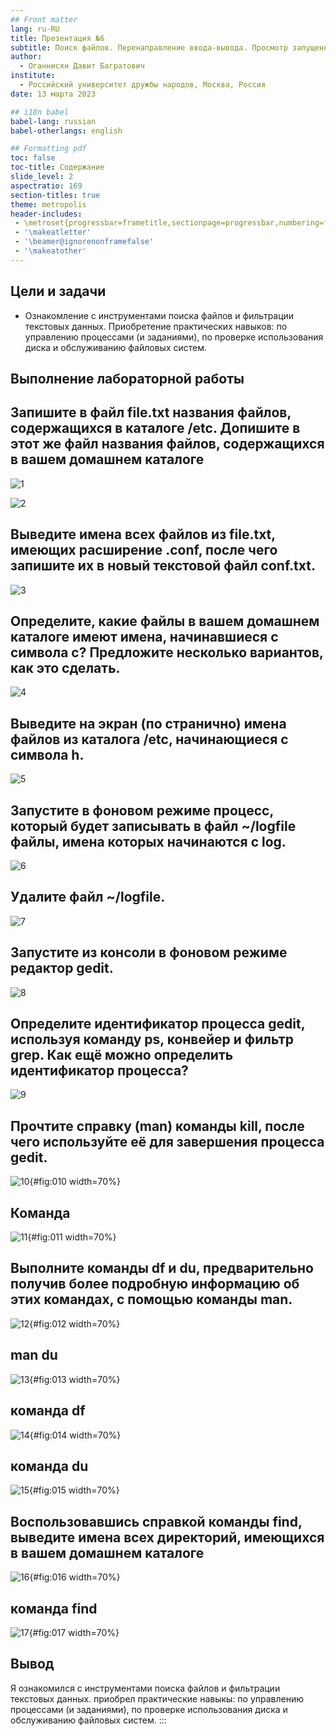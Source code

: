 ```yaml
---
## Front matter
lang: ru-RU
title: Презентация №6
subtitle: Поиск файлов. Перенаправление ввода-вывода. Просмотр запущенных процессов
author:
  - Оганнисян Давит Багратович
institute:
  - Российский университет дружбы народов, Москва, Россия
date: 13 марта 2023

## i18n babel
babel-lang: russian
babel-otherlangs: english

## Formatting pdf
toc: false
toc-title: Содержание
slide_level: 2
aspectratio: 169
section-titles: true
theme: metropolis
header-includes:
 - \metroset{progressbar=frametitle,sectionpage=progressbar,numbering=fraction}
 - '\makeatletter'
 - '\beamer@ignorenonframefalse'
 - '\makeatother'
---
```



## Цели и задачи

- Ознакомление с инструментами поиска файлов и фильтрации текстовых данных.
Приобретение практических навыков: по управлению процессами (и заданиями), по
проверке использования диска и обслуживанию файловых систем.

## Выполнение лабораторной работы

## Запишите в файл file.txt названия файлов, содержащихся в каталоге /etc. Допишите в этот же файл названия файлов, содержащихся в вашем домашнем каталоге

![1](image/1.jpg)

![2](image/2.jpg)

## Выведите имена всех файлов из file.txt, имеющих расширение .conf, после чего запишите их в новый текстовой файл conf.txt.

![3](image/3.jpg)

## Определите, какие файлы в вашем домашнем каталоге имеют имена, начинавшиеся с символа c? Предложите несколько вариантов, как это сделать.

![4](image/4.jpg)

## Выведите на экран (по странично) имена файлов из каталога /etc, начинающиеся с символа h.

![5](image/5.jpg)

## Запустите в фоновом режиме процесс, который будет записывать в файл ~/logfile файлы, имена которых начинаются с log.

![6](image/6.jpg)

## Удалите файл ~/logfile.

![7](image/7.jpg)

## Запустите из консоли в фоновом режиме редактор gedit.

![8](image/8.jpg)

## Определите идентификатор процесса gedit, используя команду ps, конвейер и фильтр grep. Как ещё можно определить идентификатор процесса?

![9](image/9.jpg)

## Прочтите справку (man) команды kill, после чего используйте её для завершения процесса gedit.

![10](image/10.jpg){#fig:010 width=70%}

## Команда

![11](image/11.jpg){#fig:011 width=70%}

## Выполните команды df и du, предварительно получив более подробную информацию об этих командах, с помощью команды man. 

![12](image/12.jpg){#fig:012 width=70%}

## man du

![13](image/13.jpg){#fig:013 width=70%}

## команда df 

![14](image/14.jpg){#fig:014 width=70%}

## команда du 

![15](image/15.jpg){#fig:015 width=70%}

## Воспользовавшись справкой команды find, выведите имена всех директорий, имеющихся в вашем домашнем каталоге

![16](image/16.jpg){#fig:016 width=70%}

## команда find

![17](image/17.jpg){#fig:017 width=70%}

## Вывод

Я ознакомился с инструментами поиска файлов и фильтрации текстовых данных.
приобрел практические навыкы: по управлению процессами (и заданиями), по
проверке использования диска и обслуживанию файловых систем.
:::

